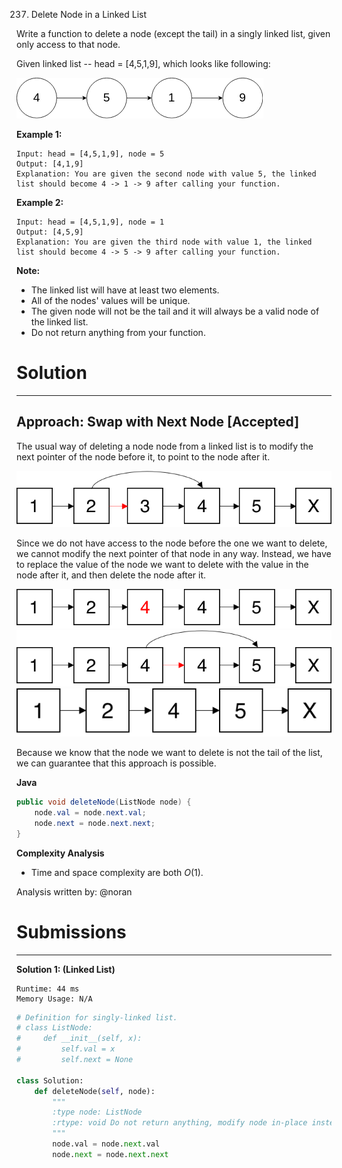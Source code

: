 237. Delete Node in a Linked List

Write a function to delete a node (except the tail) in a singly linked list, given only access to that node.

Given linked list -- head = [4,5,1,9], which looks like following:

![237_example.png](img/237_example.png)
 

**Example 1:**
```
Input: head = [4,5,1,9], node = 5
Output: [4,1,9]
Explanation: You are given the second node with value 5, the linked list should become 4 -> 1 -> 9 after calling your function.
```

**Example 2:**
```
Input: head = [4,5,1,9], node = 1
Output: [4,5,9]
Explanation: You are given the third node with value 1, the linked list should become 4 -> 5 -> 9 after calling your function.
```

**Note:**

* The linked list will have at least two elements.
* All of the nodes' values will be unique.
* The given node will not be the tail and it will always be a valid node of the linked list.
* Do not return anything from your function.

# Solution
---
## Approach: Swap with Next Node [Accepted]
The usual way of deleting a node node from a linked list is to modify the next pointer of the node before it, to point to the node after it.

![237_LinkedList.png](img/237_LinkedList.png)

Since we do not have access to the node before the one we want to delete, we cannot modify the next pointer of that node in any way. Instead, we have to replace the value of the node we want to delete with the value in the node after it, and then delete the node after it.

![237_LinkedList2.png](img/237_LinkedList2.png)
![237_LinkedList3.png](img/237_LinkedList3.png)
![237_LinkedList4.png](img/237_LinkedList4.png)

Because we know that the node we want to delete is not the tail of the list, we can guarantee that this approach is possible.

**Java**
```java
public void deleteNode(ListNode node) {
    node.val = node.next.val;
    node.next = node.next.next;
}
```

**Complexity Analysis**

* Time and space complexity are both $O(1)$.

Analysis written by: @noran

# Submissions
---
**Solution 1: (Linked List)**
```
Runtime: 44 ms
Memory Usage: N/A
```
```python
# Definition for singly-linked list.
# class ListNode:
#     def __init__(self, x):
#         self.val = x
#         self.next = None

class Solution:
    def deleteNode(self, node):
        """
        :type node: ListNode
        :rtype: void Do not return anything, modify node in-place instead.
        """
        node.val = node.next.val
        node.next = node.next.next
        
```
